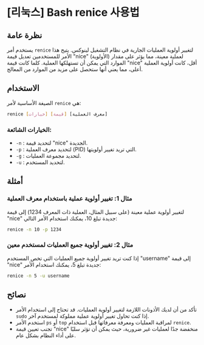 # [리눅스] Bash renice 사용법

## نظرة عامة
يستخدم أمر `renice` لتغيير أولوية العمليات الجارية في نظام التشغيل لينوكس. يتيح هذا الأمر للمستخدمين تعديل قيمة "nice" (الأولوية) لعملية معينة، مما يؤثر على مقدار الموارد التي يمكن أن تستهلكها العملية. كلما كانت قيمة "nice" أقل، كانت أولوية العملية أعلى، مما يعني أنها ستحصل على مزيد من الموارد من المعالج.

## الاستخدام
الصيغة الأساسية لأمر `renice` هي:

```bash
renice [خيارات] [قيمة] [معرف العملية]
```

### الخيارات الشائعة:
- `-n` : لتحديد قيمة "nice" الجديدة.
- `-p` : لتحديد معرف العملية (PID) التي تريد تغيير أولويتها.
- `-g` : لتحديد مجموعة العمليات.
- `-u` : لتحديد المستخدم.

## أمثلة
### مثال 1: تغيير أولوية عملية باستخدام معرف العملية
لتغيير أولوية عملية معينة (على سبيل المثال، العملية ذات المعرف 1234) إلى قيمة "nice" جديدة تبلغ 10، يمكنك استخدام الأمر التالي:

```bash
renice -n 10 -p 1234
```

### مثال 2: تغيير أولوية جميع العمليات لمستخدم معين
إذا كنت تريد تغيير أولوية جميع العمليات التي تخص المستخدم "username" إلى قيمة "nice" جديدة تبلغ 5، يمكنك استخدام الأمر:

```bash
renice -n 5 -u username
```

## نصائح
- تأكد من أن لديك الأذونات اللازمة لتغيير أولوية العمليات. قد تحتاج إلى استخدام الأمر `sudo` إذا كنت تحاول تغيير أولوية عملية مملوكة لمستخدم آخر.
- استخدم الأمر `ps` أو `top` لمراقبة العمليات ومعرفة معرفاتها قبل استخدام `renice`.
- تجنب تعيين قيمة "nice" منخفضة جدًا لعمليات غير ضرورية، حيث يمكن أن تؤثر سلبًا على أداء النظام بشكل عام.